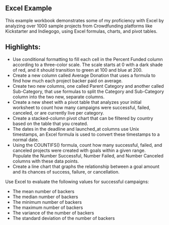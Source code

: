 Excel Example
-------

This example workbook demonstrates some of my proficiency with Excel by analyzing over 1000 sample projects from Crowdfunding platforms like Kickstarter and Indiegogo, using Excel formulas, charts, and pivot tables.

Highlights:
-------

* Use conditional formatting to fill each cell in the Percent Funded column according to a three-color scale. The scale starts at 0 with a dark shade of red, and it should transition to green at 100 and blue at 200.
* Create a new column called Average Donation that uses a formula to find how much each project backer paid on average.
* Create two new columns, one called Parent Category and another called Sub-Category, that use formulas to split the Category and Sub-Category column into the two new, separate columns.
* Create a new sheet with a pivot table that analyzes your initial worksheet to count how many campaigns were successful, failed, canceled, or are currently live per category.
* Create a stacked-column pivot chart that can be filtered by country based on the table that you created.
* The dates in the deadline and launched_at columns use Unix timestamps, an Excel formula is used to convert these timestamps to a normal date.
* Using the COUNTIFS() formula, count how many successful, failed, and canceled projects were created with goals within a given range. Populate the Number Successful, Number Failed, and Number Canceled columns with these data points.
* Create a line chart that graphs the relationship between a goal amount and its chances of success, failure, or cancellation.


Use Excel to evaluate the following values for successful campaigns:
* The mean number of backers
* The median number of backers
* The minimum number of backers
* The maximum number of backers
* The variance of the number of backers
* The standard deviation of the number of backers
